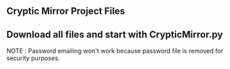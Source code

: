 ## Cryptic Mirror Project Files
Download all files and start with CrypticMirror.py
---
NOTE : Password emailing won't work because password file is removed for security purposes. 
